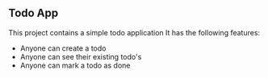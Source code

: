 ## **Todo App**
This project contains  a simple todo application
It has the following features:

- Anyone can create a todo
- Anyone can see their existing todo's
- Anyone can mark a todo as done